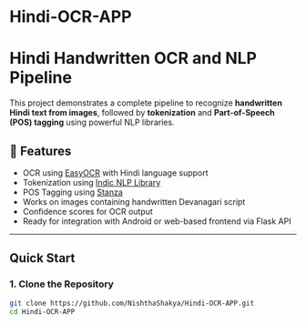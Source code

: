 # Hindi-OCR-APP

# Hindi Handwritten OCR and NLP Pipeline

This project demonstrates a complete pipeline to recognize **handwritten Hindi text from images**, followed by **tokenization** and **Part-of-Speech (POS) tagging** using powerful NLP libraries.

## 📌 Features

- OCR using [EasyOCR](https://github.com/JaidedAI/EasyOCR) with Hindi language support
- Tokenization using [Indic NLP Library](https://anoopkunchukuttan.github.io/indic_nlp_library/)
- POS Tagging using [Stanza](https://stanfordnlp.github.io/stanza/)
- Works on images containing handwritten Devanagari script
- Confidence scores for OCR output
- Ready for integration with Android or web-based frontend via Flask API

---

## Quick Start

### 1. Clone the Repository
```bash
git clone https://github.com/NishthaShakya/Hindi-OCR-APP.git
cd Hindi-OCR-APP
